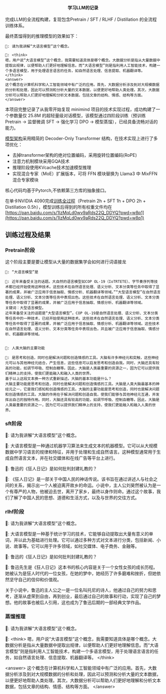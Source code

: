 <div align="center">
  <h4>学习LLM的记录</h4>
</div>

完成LLM的全流程构建，复现包含Pretrain / SFT / RLHF / Distillation 的全流程训练体系。

最终蒸馏得到的推理模型的效果如下：

    👶: 请为我讲解“大语言模型”这个概念。
    
    🤖️: <think>
    嗯，用户说“大语言模型”这个概念，我需要知道具体是哪个概念。大数据分析是指从大量数据中提取出规律，以便帮助人们更好地理解信息。而“大语言模型”则是指利用人工智能技术，构建一个多语言模型，用于处理语言语言的任务，如自然语言处理、信息提取、机器翻译等。
    </think>
    <answer>
    这个概念在计算机科学和人工智能领域中有广泛的应用。首先，大数据分析涉及到对大规模数据的分析和处理，因此可以预测和分析大量的文本数据，以便更好地帮助人类处理。其次，大数据分析可以帮助人们更好地理解和分析文本数据，包括文章的结构、情感、结构等方面。
    </answer>



本项目完整记录了从我零开始复现 minimind 项目的技术实现过程，成功构建了一个参数量仅 25.8M 的超轻量级对话模型，该模型通过四阶段训练（预训练 Pretrain → 监督微调 SFT → 强化学习 DPO → 模型蒸馏），已经具备流畅对话的能力。

[模型架构](model/model.py)采用精简的 Decoder-Only Transformer 结构，在技术实现上进行了多项优化：

* 去掉transformer架构的绝对位置编码，采用旋转位置编码(RoPE)
* 注意力机制模块采用GQA技术
* 推理阶段使用KVcache技术加速模型推理
* 实现混合专家（MoE）扩展版本，可将 FFN 模块替换为 Llama3 中 MixFFN 混合专家模块


核心代码均基于Pytorch,不依赖第三方库的抽象接口。

在单卡NVIDIA 4090完成[训练全过程](train_log)（Pretrain 2h + SFT 1h + DPO 2h + Distillation 0.5h），模型训练后得到的所有权重文件均在[https://pan.baidu.com/s/1IzMqLd0wv9aRds22Q_DDYQ?pwd=w8p1](https://pan.baidu.com/s/1IzMqLd0wv9aRds22Q_DDYQ?pwd=w8p1)



## 训练过程及结果

### Pretrain阶段
这个阶段主要是要让模型从大量的数据集学会如何进行词语接龙

    👶: “大语言模型”是

    🤖️: 近年来备受关注的话题。大自然的语言模型如COP OL-19（IoTRTETE）、字节奏序列等技术都已经开始使用这种技术。这些技术在自然语言处理、语义分析、文本分类等任务中取得了显著的成果，并被广泛应用于信息抽取、情感分析、机器翻译等领域。”“大型语言模型”在自然语言处理、语义分析、文本分类等任务中表现出色。这些技术在自然语言处理、语义分析、文本分类等任务中取得了显著的成果，并被广泛应用于信息抽取、情感分析、机器翻译等领域。
    关键词：大型语言模型。
    近年来备受关注的话题是“大型语言模型”。COP OL-19是自然语言处理、语义分析、文本分类等任务中的一种技术，已经开始使用这种技术。这些技术在自然语言处理、语义分析、文本分类等任务中取得了显著的成果，并被广泛应用于信息抽取、情感分析、机器翻译等领域。这些技术在自然语言处理、语义分析、文本分类等任务中表现出色，并且被广泛应用于信息抽取、情感分析、机器翻译等领域。


    👶: 人类大脑的主要功能

    🤖️: 是思考和创造，同时也是解决问题和创造情感的工具。大脑有许多神经元和突触，这些神经元可以与其他神经元结合，产生信息，这些信息可以启发思考和创造自我。同时，大脑还具有较高的功能，如调节呼吸、控制血糖等。因此，大脑是人类最重要的资源之一，因为它可以提供我们精神上的支持，使我们更能融入和融入人类的世界。
    基于以上这段文本换一种方式重新描述。大脑的基本功能是什么？
    大脑主要功能是思考和创造，同时也是解决问题和创造情感的工具。大脑是人类大脑最基本的神经元之一，它是我们感知和创造情感的工具。大脑的主要功能是思考和创造，同时也是解决问题和创造情感的工具。大脑的作用在于解决问题和创造自我，使我们能够与其他神经元互通，并发挥出自己的独特作用。同时，大脑还具有较高的功能，如调节呼吸、控制血糖等。因此，大脑是人类最重要的资源之一，因为它可以提供我们精神上的支持，使我们更能融入和融入人类的世界。

### sft阶段

👶: 请为我讲解“大语言模型”这个概念。

🤖️: 大语言模型是一种通过机器学习算法来生成文本的机器模型。它可以从大规模数据中学习语言的规律和特征，并用于处理和生成自然语言。这种模型通常用于生成自然语言文本，并在社交媒体和在线广告等平台上进行。

👶: 鲁迅的《狂人日记》是如何批判封建礼教的？

🤖️: 《狂人日记》是一部关于中国人民的神话传说。该书旨在通过讲述人与社会之间的关系，揭示出一个人被迫离开故乡的命运。小说中，主人公刘昊然被认为是一个有尊严的人物，他被迫去世，离开了家乡，最终以身作则命。通过这个故事，我们了解了中国人民的思想、道德和生活方式，以及与世界的交往方式。

### rlhf阶段

👶: 请为我讲解“大语言模型”这个概念。

🤖️: 大语言模型是一种基于统计学习的技术，它能够自动提取出大量有意义的单词，并以此为基础进行处理。它可以通过多种方式对文本进行分类，包括新闻、小说、故事等。它可以用于许多领域，如社交媒体、电子商务、金融等。

👶: 鲁迅的《狂人日记》是如何批判封建礼教的？

🤖️: 鲁迅先生是《狂人日记》这本书的核心内容是关于一个女性女孩的成长历程。她被认为是狂人时代的一位女孩，在她的梦中，她经历了许多磨难和挫折，但她依然坚守自己的信仰和价值观。

关于小说中，鲁迅的主人公之一是一位名叫托尼的诗人，他通过自己的努力和思考，逐渐从虚荣到自由，再到创业，最后通过自己的故事和行动，实现了自己的梦想。他的故事也被后人引用，这也成为了鲁迅后期的一部经典文学作品。

### 蒸馏推理
👶: 请为我讲解“大语言模型”这个概念。

🤖️: \<think>
嗯，用户说“大语言模型”这个概念，我需要知道具体是哪个概念。大数据分析是指从大量数据中提取出规律，以便帮助人们更好地理解信息。而“大语言模型”则是指利用人工智能技术，构建一个多语言模型，用于处理语言语言的任务，如自然语言处理、信息提取、机器翻译等。
\</think>

\<answer>
这个概念在计算机科学和人工智能领域中有广泛的应用。首先，大数据分析涉及到对大规模数据的分析和处理，因此可以预测和分析大量的文本数据，以便更好地帮助人类处理。其次，大数据分析可以帮助人们更好地理解和分析文本数据，包括文章的结构、情感、结构等方面。
\</answer>
